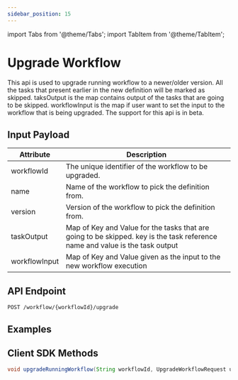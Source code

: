 ```yaml
---
sidebar_position: 15
---
```


import Tabs from '@theme/Tabs';
import TabItem from '@theme/TabItem';

# Upgrade Workflow

This api is used to upgrade running workflow to a newer/older version.
All the tasks that present earlier in the new definition will be marked as skipped.
taksOutput is the map contains output of the tasks that are going to be skipped.
workflowInput is the map if user want to set the input to the workflow that is being upgraded.
The support for this api is in beta.

## Input Payload

| Attribute     | Description                                                                                                                  | 
|---------------|------------------------------------------------------------------------------------------------------------------------------| 
| workflowId    | The unique identifier of the workflow to be upgraded.                                                                        | 
| name          | Name of the workflow to pick the definition from.                                                                            |
| version       | Version of the workflow to pick the definition from.                                                                         |
| taskOutput    | Map of Key and Value for the tasks that are going to be skipped. key is the task reference name and value is the task output |
| workflowInput | Map of Key and Value given as the input to the new workflow execution                                                        |

## API Endpoint
```
POST /workflow/{workflowId}/upgrade
```

## Examples


## Client SDK Methods

<Tabs>
<TabItem value="Java" label="Java">

```java
void upgradeRunningWorkflow(String workflowId, UpgradeWorkflowRequest upgradeWorkflowRequest)
```

</TabItem>
<TabItem value="Golang" label="Golang">

```go
```

</TabItem>
<TabItem value="Python" label="Python">

```python
```

</TabItem>
<TabItem value="CSharp" label="CSharp">

```csharp
```

</TabItem>
<TabItem value="Javascript" label="Javascript">

```javascript
```

</TabItem>
<TabItem value="Typescript" label="Typescript">

```typescript
```

</TabItem>
<TabItem value="Clojure" label="Clojure">

```clojure
```

</TabItem>
</Tabs>